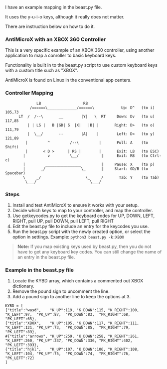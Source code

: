 I have an example mapping in the beast.py file.

It uses the y-u-i-o keys, although it really does not matter.

There are instruction below on how to do it.

### **AntiMicroX** with an **XBOX 360** Controller

This is a very specific example of an XBOX 360 controller, using another application to map a conroller to basic keyboard keys.

Functionality is built in to the beast.py script to use custom keyboard keys with a custom title such as "XBOX".

AntiMicroX is found on Linux in the conventional app centers.


### Controller Mapping

```       
              LB                   RB         
           /======\_____________/======\            Up: D^   (to i) 105,73
      LT  /  /--\       __        |Y|   \  RT     Down: Dv   (to u) 117,85
          | | LS |   B |GD| S  |X|   |B| |       Right: D>   (to o) 111,79
          |  \__/       --        |A|    |        Left: D<   (to y) 121,89
         |         ^         /--\         |       Pull: A    (to Shift)
         |       < D >      | RS |        |       Exit: LB   (to ESC)
        |          v         \__/          |      Exit: RB   (to Ctrl-c)
        |         ________________         |     Pause: X    (to p)
        |       _/                \_       |     Start: GD/B (to Spacebar)
        \     _/                    \_     /       Tab: Y    (to Tab)
         \___/                        \___/
```

### Steps

1. Install and test AntiMicroX to ensure it works with your setup.
2. Decide which keys to map to your controller, and map the controller.
3. Use getkeycodes.py to get the keyboard codes for UP, DOWN, LEFT, RIGHT, pull UP, pull DOWN, pull LEFT, pull RIGHT
4. Edit the beast.py file to include an entry for the keycodes you use.
5. Run the beast.py script with the newly created option, or select the option in settings. Example: `python3 beast.py -k:XBOX`

> **Note:** If you map existing keys used by beast.py, then you do not have to get any keyboard key codes. You can still change the name of an entry in the beast.py file.

### Example in the beast.py file

1. Locate the KYBD array, which contains a commented out XBOX dictionary.
2. Remove the pound sign to uncomment the line.
3. Add a pound sign to another line to keep the options at 3.

```
KYBD = [
{"title":"wasd", 	"K_UP":119, "K_DOWN":115, "K_RIGHT":100, "K_LEFT":97,  "PK_UP":87,  "PK_DOWN":83,  "PK_RIGHT":68,  "PK_LEFT":65},
{"title":"XBOX",  	"K_UP":105, "K_DOWN":117, "K_RIGHT":111, "K_LEFT":121, "PK_UP":73,  "PK_DOWN":85,  "PK_RIGHT":79,  "PK_LEFT":89},
#{"title":"arrows",	"K_UP":259, "K_DOWN":258, "K_RIGHT":261, "K_LEFT":260, "PK_UP":337, "PK_DOWN":336, "PK_RIGHT":402, "PK_LEFT":393},
{"title":"hjkl", 	"K_UP":107, "K_DOWN":106, "K_RIGHT":108, "K_LEFT":104, "PK_UP":75,  "PK_DOWN":74,  "PK_RIGHT":76,  "PK_LEFT":72}
]
```
